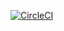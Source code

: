 [![CircleCI](https://circleci.com/gh/Gwtm-00/microservice-ML-API-kubernetes/tree/master.svg?style=svg)](https://app.circleci.com/pipelines/github/Gwtm-00/microservice-ML-API-kubernetes)
